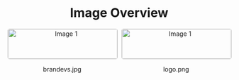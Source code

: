 <h1 style ="text-align: center;"> Image Overview </h1>
<div style="display: flex; flex-wrap: wrap; gap: 10px; justify-content: center;">
<div style="flex: 1 1 calc(33.333% - 20px); max-width: 300px; text-align: center;">
<img src="https://media.evkx.net/multimedia/models/mg/brandevs_xst.jpg" alt="Image 1" style="width: 100%; border: 1px solid #ddd; border-radius: 5px;">
<p>brandevs.jpg</p>
</div>
<div style="flex: 1 1 calc(33.333% - 20px); max-width: 300px; text-align: center;">
<img src="https://media.evkx.net/multimedia/models/mg/logo_xst.png" alt="Image 1" style="width: 100%; border: 1px solid #ddd; border-radius: 5px;">
<p>logo.png</p>
</div>
</div>
